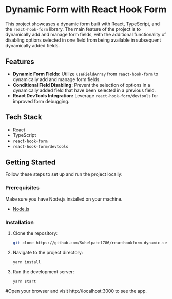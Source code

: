 # Dynamic Form with React Hook Form

This project showcases a dynamic form built with React, TypeScript, and the `react-hook-form` library. The main feature of the project is to dynamically add and manage form fields, with the additional functionality of disabling options selected in one field from being available in subsequent dynamically added fields.

## Features

- **Dynamic Form Fields:** Utilize `useFieldArray` from `react-hook-form` to dynamically add and manage form fields.
- **Conditional Field Disabling:** Prevent the selection of options in a dynamically added field that have been selected in a previous field.
- **React DevTools Integration:** Leverage `react-hook-form/devtools` for improved form debugging.

## Tech Stack

- React
- TypeScript
- `react-hook-form`
- `react-hook-form/devtools`

## Getting Started

Follow these steps to set up and run the project locally:

### Prerequisites

Make sure you have Node.js installed on your machine.

- [Node.js](https://nodejs.org/)

### Installation

1. Clone the repository:

   ```bash
   git clone https://github.com/Suhelpatel786/reacthookform-dynamic-select.git

2. Navigate to the project directory:

   ```bash
   yarn install

3. Run the development server:

   ```bash
   yarn start


#Open your browser and visit http://localhost:3000 to see the app.
